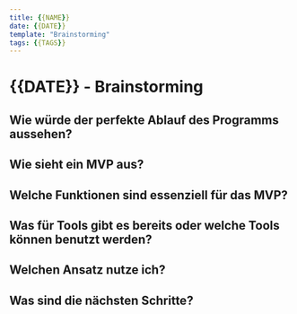```yaml
---
title: {{NAME}}
date: {{DATE}}
template: "Brainstorming"
tags: {{TAGS}}
---
```


# {{DATE}} - Brainstorming

## Wie würde der perfekte Ablauf des Programms aussehen?

## Wie sieht ein MVP aus?

## Welche Funktionen sind essenziell für das MVP?

## Was für Tools gibt es bereits oder welche Tools können benutzt werden?

## Welchen Ansatz nutze ich?

## Was sind die nächsten Schritte?


